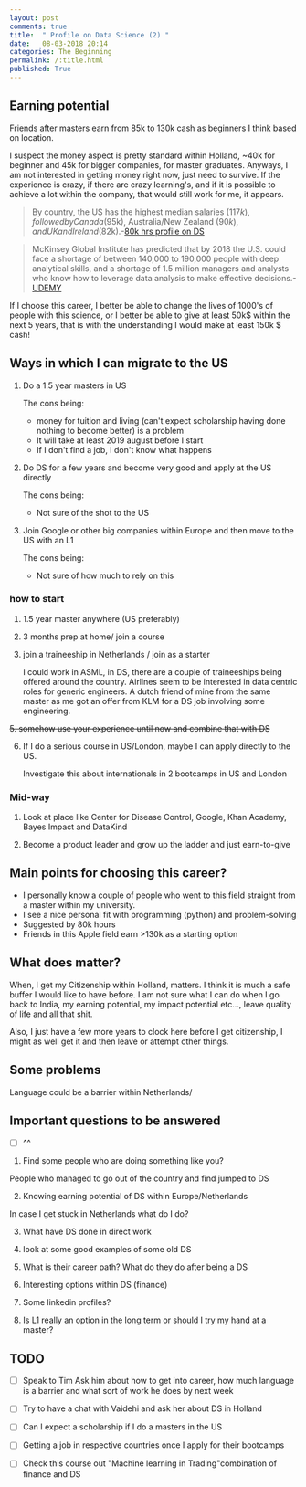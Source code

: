 ```yaml
---
layout: post
comments: true
title:  " Profile on Data Science (2) "
date:   08-03-2018 20:14
categories: The Beginning
permalink: /:title.html
published: True
---
```

## Earning potential

Friends after masters earn from 85k to 130k cash as beginners I think
based on location. 

I suspect the money aspect is pretty standard within Holland, ~40k for
beginner and 45k for bigger companies, for master graduates. Anyways, I am not interested in
getting money right now, just need to survive. If the experience is
crazy, if there are crazy learning's, and if it is possible to achieve a
lot within the company, that would still work for me, it appears.

>By country, the US has the highest median salaries ($117k), followed
>by Canada ($95k), Australia/New Zealand ($90k), and UK and Ireland
>($82k).-[80k hrs profile on DS](https://80000hours.org/career-reviews/data-science/#direct-impact-potential)

>McKinsey Global Institute has predicted that by 2018 the U.S. could
>face a shortage of between 140,000 to 190,000 people with deep
>analytical skills, and a shortage of 1.5 million managers and
>analysts who know how to leverage data analysis to make effective
>decisions.-[UDEMY](https://blog.udacity.com/2014/11/data-analysts-what-youll-make.html)

If I choose this career, I better be able to change the lives of
1000's of people with this science, or I better be able to give
at least 50k$ within the next 5 years, that is with the understanding I
would make at least 150k $ cash!

## Ways in which I can migrate to the US

1. Do a 1.5 year masters in US

	The cons being:
	- money for tuition and living (can't expect scholarship having
      done nothing to become better) is  a problem
	- It will take at least 2019 august before I start
	- If I don't find a job, I don't know what happens
	
2. Do DS for a few years and become very good and apply at the US
   directly
   
   The cons being:
	- Not sure of the shot to the US
	
3. Join Google or other big companies within Europe and then move to
   the US with an L1
   
   The cons being: 
   - Not sure of how much to rely on this
	   
### how to start

1. 1.5 year master anywhere (US preferably)

2. 3 months prep at home/ join a course

3. join a traineeship in Netherlands / join as a starter

	I could work in ASML, in DS, there are a couple of traineeships being
	offered around the country. Airlines seem to be interested in data
	centric roles for generic engineers. A dutch friend of mine from the
	same master as me got an offer from KLM for a DS job involving some
	engineering.

~~5. somehow use your experience until now and combine that with DS~~

6. If I do a serious course in US/London, maybe I can apply directly
   to the US.
   
   Investigate this about internationals in 2 bootcamps in US and London
   
### Mid-way

1. Look at place like Center for Disease Control, Google, Khan Academy, Bayes Impact and DataKind

2. Become a product leader and grow up the ladder and just earn-to-give


## Main points for choosing this career?

- I personally know a couple of people who went to this field straight
  from a master within my university. 
- I see a nice personal fit with programming (python) and problem-solving
- Suggested by 80k hours
- Friends in this Apple field earn >130k as a starting option

## What does  matter?

When, I get my Citizenship within Holland, matters. I think it is much
a safe buffer I would like to have before. I am not sure what I can do
when I go back to India, my earning potential, my impact potential
etc..., leave quality of life and all that shit.

Also, I just have a few more years to clock here before I get
citizenship, I might as well get it and then leave or attempt other
things.

## Some problems

Language could be a barrier within Netherlands/

## Important questions to be answered

  * [ ] ^^

1. Find some people who are doing something like you? 

People who managed to go out of the country and find jumped to DS

2. Knowing earning potential of DS within Europe/Netherlands

In case I get stuck in Netherlands what do I do?

3. What have DS done in direct work

4. look at some good examples of some old DS

5. What is their career path? What do they do after being a DS

6. Interesting options within DS (finance)

7. Some linkedin profiles?

8. Is L1 really an option in the long term or should I try my hand at
   a master?

## TODO

  * [ ] Speak to Tim 
  Ask him about how to get into career, how much language is a barrier
  and what sort of work he does by next week
  
  * [ ] Try to have a chat with Vaidehi and ask her about DS in
        Holland
		
			
  * [ ] Can I expect a scholarship if I do a masters in the US
		
  * [ ] Getting a job in respective countries once I  apply for their bootcamps


  * [ ] Check this course out "Machine learning in Trading"combination
        of finance and DS
